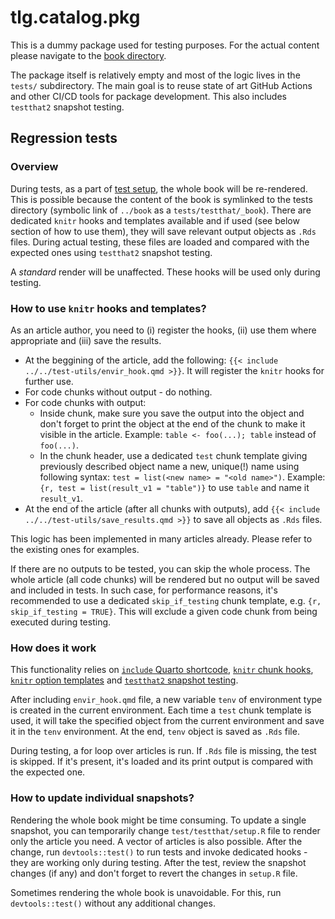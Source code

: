 # tlg.catalog.pkg

This is a dummy package used for testing purposes. For the actual content please navigate to the [book directory](../book).

The package itself is relatively empty and most of the logic lives in the `tests/` subdirectory.
The main goal is to reuse state of art GitHub Actions and other CI/CD tools for package development.
This also includes `testthat2` snapshot testing.

## Regression tests

### Overview

During tests, as a part of [test setup](./tests/testthat/setup.R), the whole book will be re-rendered.
This is possible because the content of the book is symlinked to the tests directory (symbolic link of `../book` as a `tests/testthat/_book`).
There are dedicated `knitr` hooks and templates available and if used (see below section of how to use them), they will save relevant output objects as `.Rds` files.
During actual testing, these files are loaded and compared with the expected ones using `testthat2` snapshot testing.

A _standard_ render will be unaffected. These hooks will be used only during testing.

### How to use `knitr` hooks and templates?

As an article author, you need to (i) register the hooks, (ii) use them where appropriate and (iii) save the results.

* At the beggining of the article, add the following: `{{< include ../../test-utils/envir_hook.qmd >}}`. It will register the `knitr` hooks for further use.
* For code chunks without output - do nothing.
* For code chunks with output:
  * Inside chunk, make sure you save the output into the object and don't forget to print the object at the end of the chunk to make it visible in the article. Example: `table <- foo(...); table` instead of `foo(...)`.
  * In the chunk header, use a dedicated `test` chunk template giving previously described object name a new, unique(!) name using following syntax: `test = list(<new name> = "<old name>")`. Example: `{r, test = list(result_v1 = "table")}` to use `table` and name it `result_v1`.
* At the end of the article (after all chunks with outputs), add `{{< include ../../test-utils/save_results.qmd >}}` to save all objects as `.Rds` files.

This logic has been implemented in many articles already. Please refer to the existing ones for examples.

If there are no outputs to be tested, you can skip the whole process.
The whole article (all code chunks) will be rendered but no output will be saved and included in tests.
In such case, for performance reasons, it's recommended to use a dedicated `skip_if_testing` chunk template, e.g. `{r, skip_if_testing = TRUE}`.
This will exclude a given code chunk from being executed during testing.

### How does it work

This functionality relies on [`include` Quarto shortcode](https://quarto.org/docs/authoring/includes.html), [`knitr` chunk hooks](https://yihui.org/knitr/hooks/), [`knitr` option templates](https://yihui.org/knitr/options/#option-templates) and [`testthat2` snapshot testing](https://testthat.r-lib.org/articles/snapshotting.html).

After including `envir_hook.qmd` file, a new variable `tenv` of environment type is created in the current environment.
Each time a `test` chunk template is used, it will take the specified object from the current environment and save it in the `tenv` environment.
At the end, `tenv` object is saved as `.Rds` file.

During testing, a for loop over articles is run.
If `.Rds` file is missing, the test is skipped.
If it's present, it's loaded and its print output is compared with the expected one.

### How to update individual snapshots?

Rendering the whole book might be time consuming.
To update a single snapshot, you can temporarily change `test/testthat/setup.R` file to render only the article you need.
A vector of articles is also possible.
After the change, run `devtools::test()` to run tests and invoke dedicated hooks - they are working only during testing.
After the test, review the snapshot changes (if any) and don't forget to revert the changes in `setup.R` file.

Sometimes rendering the whole book is unavoidable. For this, run `devtools::test()` without any additional changes.
